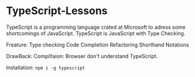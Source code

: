 # TypeScript-Lessons
TypeScript is a programming language crated at Microsoft to adress some shortcomings of JavaScript.
TypeScript is JavaScript with Type Checking.

Freature:
    Type checking
    Code Completion
    Refactoring
    Shorthand Notations

DrawBack:
    Compiltaion: Browser don't understand TypeScript.

Installation: `npm i -g typescript`

